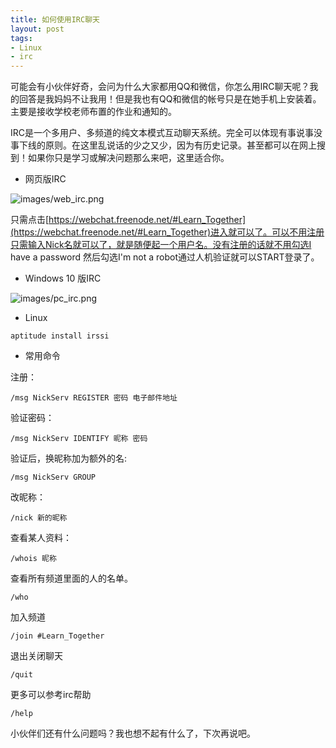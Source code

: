 ```yaml
---
title: 如何使用IRC聊天
layout: post
tags:
- Linux
- irc
---
```


可能会有小伙伴好奇，会问为什么大家都用QQ和微信，你怎么用IRC聊天呢？我的回答是我妈妈不让我用！但是我也有QQ和微信的帐号只是在她手机上安装着。主要是接收学校老师布置的作业和通知的。

IRC是一个多用户、多频道的纯文本模式互动聊天系统。完全可以体现有事说事没事下线的原则。在这里乱说话的少之又少，因为有历史记录。甚至都可以在网上搜到！如果你只是学习或解决问题那么来吧，这里适合你。

- 网页版IRC

![images/web_irc.png](https://webchat.freenode.net/#Learn_Together)

只需点击[https://webchat.freenode.net/#Learn_Together](https://webchat.freenode.net/#Learn_Together)进入就可以了。可以不用注册只需输入Nick名就可以了，就是随便起一个用户名。没有注册的话就不用勾选I have a password 然后勾选I'm not a robot通过人机验证就可以START登录了。

- Windows 10 版IRC

![images/pc_irc.png](https://weechat.org/)



- Linux

```
aptitude install irssi
```

- 常用命令

注册：

```
/msg NickServ REGISTER 密码 电子邮件地址
```

验证密码：

```
/msg NickServ IDENTIFY 昵称 密码
```

验证后，换昵称加为额外的名:

```
/msg NickServ GROUP
```

改昵称：

```
/nick 新的昵称
```

查看某人资料：

```
/whois 昵称
```

查看所有频道里面的人的名单。

```
/who
```

加入频道

```
/join #Learn_Together
```


退出关闭聊天

```
/quit
```

更多可以参考irc帮助

```
/help
```

小伙伴们还有什么问题吗？我也想不起有什么了，下次再说吧。


